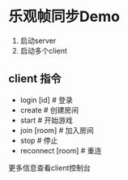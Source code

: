 # 乐观帧同步Demo

1. 启动server
2. 启动多个client

## client 指令

- login [id] # 登录
- create # 创建房间
- start # 开始游戏
- join [room] # 加入房间
- stop # 停止
- reconnect [room] # 重连

更多信息查看client控制台
